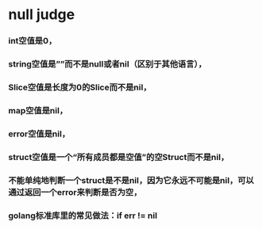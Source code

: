 # null judge

### int空值是0，

### string空值是””而不是null或者nil（区别于其他语言），

### Slice空值是长度为0的Slice而不是nil，

### map空值是nil，

### error空值是nil，

### struct空值是一个“所有成员都是空值”的空Struct而不是nil，

### 不能单纯地判断一个struct是不是nil，因为它永远不可能是nil，可以通过返回一个error来判断是否为空，
### golang标准库里的常见做法：if err != nil
